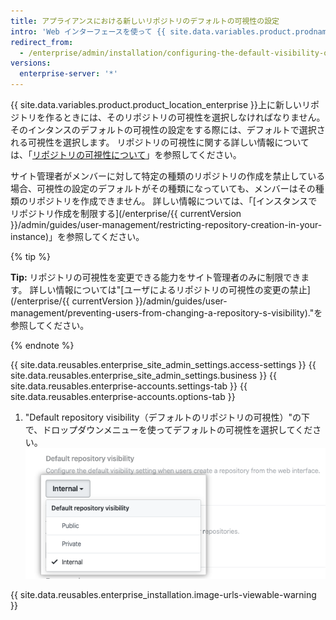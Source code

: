 ```yaml
---
title: アプライアンスにおける新しいリポジトリのデフォルトの可視性の設定
intro: 'Web インターフェースを使って {{ site.data.variables.product.prodname_ghe_server }} アプライアンス上に作成される新しいすべてのリポジトリに対するデフォルトの可視性は、パブリックまたはプライベートに設定できます。'
redirect_from:
  - /enterprise/admin/installation/configuring-the-default-visibility-of-new-repositories-on-your-appliance
versions:
  enterprise-server: '*'
---
```


{{ site.data.variables.product.product_location_enterprise }}上に新しいリポジトリを作るときには、そのリポジトリの可視性を選択しなければなりません。 そのインタンスのデフォルトの可視性の設定をする際には、デフォルトで選択される可視性を選択します。 リポジトリの可視性に関する詳しい情報については、「[リポジトリの可視性について](/github/creating-cloning-and-archiving-repositories/about-repository-visibility)」を参照してください。

サイト管理者がメンバーに対して特定の種類のリポジトリの作成を禁止している場合、可視性の設定のデフォルトがその種類になっていても、メンバーはその種類のリポジトリを作成できません。 詳しい情報については、「[インスタンスでリポジトリ作成を制限する](/enterprise/{{ currentVersion }}/admin/guides/user-management/restricting-repository-creation-in-your-instance)」を参照してください。

{% tip %}

**Tip:** リポジトリの可視性を変更できる能力をサイト管理者のみに制限できます。 詳しい情報については"[ユーザによるリポジトリの可視性の変更の禁止](/enterprise/{{ currentVersion }}/admin/guides/user-management/preventing-users-from-changing-a-repository-s-visibility)."を参照してください。

{% endnote %}

{{ site.data.reusables.enterprise_site_admin_settings.access-settings }}
{{ site.data.reusables.enterprise_site_admin_settings.business }}
{{ site.data.reusables.enterprise-accounts.settings-tab }}
{{ site.data.reusables.enterprise-accounts.options-tab }}
1. "Default repository visibility（デフォルトのリポジトリの可視性）"の下で、ドロップダウンメニューを使ってデフォルトの可視性を選択してください。![インスタンスにおけるデフォルトのリポジトリの可視化性を選択するためのドロップダウンメニュー](/assets/images/enterprise/site-admin-settings/default-repository-visibility-settings.png)

{{ site.data.reusables.enterprise_installation.image-urls-viewable-warning }}
